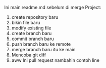 Ini main readme.md sebelum di merge
Project:

1. create repository baru
2. bikin file baru
3. modify existing file
4. create branch baru
5. commit branch baru
6. push branch baru ke remote
7. merge branch baru itu ke main
8. Mencoba git diff
9. aww
   Ini pull request nambahin contoh line

